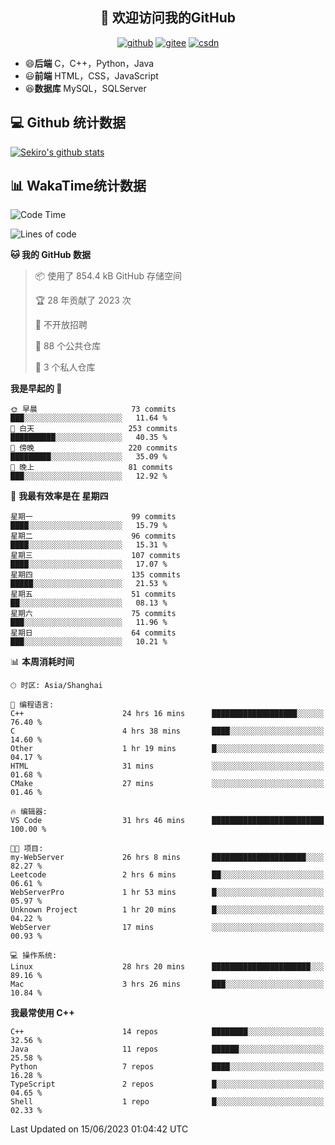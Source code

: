 <h2 align="center">👋 欢迎访问我的GitHub</h2>
<p align="center">
  <a href="https://666wxy666.github.io/"><img src="https://img.shields.io/badge/GitHub-24292e" alt="github"></a>
  <a href="https://gitee.com/wxy_666"><img src="https://img.shields.io/badge/Gitee-fe7300" alt="gitee"></a>
  <a href="https://blog.csdn.net/WXY_666"><img src="https://img.shields.io/badge/CSDN-cf000e" alt="csdn"></a>
</p>

- 😄**后端** C，C++，Python，Java
- 😃**前端** HTML，CSS，JavaScript
- 😆**数据库** MySQL，SQLServer

## 💻 Github 统计数据
[![Sekiro's github stats](https://github-readme-stats.vercel.app/api?username=666WXY666)](https://666wxy666.github.io/)

## 📊 WakaTime统计数据

<!--START_SECTION:waka-->
![Code Time](http://img.shields.io/badge/Code%20Time-1%2C680%20hrs%2020%20mins-blue)

![Lines of code](https://img.shields.io/badge/%E4%BB%8E%E3%80%8CHello%20World%E3%80%8D%E8%B5%B7%E6%88%91%E5%B7%B2%E7%BB%8F%E5%86%99%E4%BA%86-5.6%20million%20%E8%A1%8C%E4%BB%A3%E7%A0%81-blue)

**🐱 我的 GitHub 数据** 

> 📦  使用了 854.4 kB GitHub 存储空间 
 > 
> 🏆 28 年贡献了 2023 次
 > 
> 🚫 不开放招聘
 > 
> 📜 88 个公共仓库 
 > 
> 🔑 3 个私人仓库 
 > 
**我是早起的 🐤** 

```text
🌞 早晨                     73 commits          ███░░░░░░░░░░░░░░░░░░░░░░   11.64 % 
🌆 白天                     253 commits         ██████████░░░░░░░░░░░░░░░   40.35 % 
🌃 傍晚                     220 commits         █████████░░░░░░░░░░░░░░░░   35.09 % 
🌙 晚上                     81 commits          ███░░░░░░░░░░░░░░░░░░░░░░   12.92 % 
```
📅 **我最有效率是在 星期四** 

```text
星期一                      99 commits          ████░░░░░░░░░░░░░░░░░░░░░   15.79 % 
星期二                      96 commits          ████░░░░░░░░░░░░░░░░░░░░░   15.31 % 
星期三                      107 commits         ████░░░░░░░░░░░░░░░░░░░░░   17.07 % 
星期四                      135 commits         █████░░░░░░░░░░░░░░░░░░░░   21.53 % 
星期五                      51 commits          ██░░░░░░░░░░░░░░░░░░░░░░░   08.13 % 
星期六                      75 commits          ███░░░░░░░░░░░░░░░░░░░░░░   11.96 % 
星期日                      64 commits          ███░░░░░░░░░░░░░░░░░░░░░░   10.21 % 
```


📊 **本周消耗时间** 

```text
🕑︎ 时区: Asia/Shanghai

💬 编程语言: 
C++                      24 hrs 16 mins      ███████████████████░░░░░░   76.40 % 
C                        4 hrs 38 mins       ████░░░░░░░░░░░░░░░░░░░░░   14.60 % 
Other                    1 hr 19 mins        █░░░░░░░░░░░░░░░░░░░░░░░░   04.17 % 
HTML                     31 mins             ░░░░░░░░░░░░░░░░░░░░░░░░░   01.68 % 
CMake                    27 mins             ░░░░░░░░░░░░░░░░░░░░░░░░░   01.46 % 

🔥 编辑器: 
VS Code                  31 hrs 46 mins      █████████████████████████   100.00 % 

🐱‍💻 项目: 
my-WebServer             26 hrs 8 mins       █████████████████████░░░░   82.27 % 
Leetcode                 2 hrs 6 mins        ██░░░░░░░░░░░░░░░░░░░░░░░   06.61 % 
WebServerPro             1 hr 53 mins        █░░░░░░░░░░░░░░░░░░░░░░░░   05.97 % 
Unknown Project          1 hr 20 mins        █░░░░░░░░░░░░░░░░░░░░░░░░   04.22 % 
WebServer                17 mins             ░░░░░░░░░░░░░░░░░░░░░░░░░   00.93 % 

💻 操作系统: 
Linux                    28 hrs 20 mins      ██████████████████████░░░   89.16 % 
Mac                      3 hrs 26 mins       ███░░░░░░░░░░░░░░░░░░░░░░   10.84 % 
```

**我最常使用 C++** 

```text
C++                      14 repos            ████████░░░░░░░░░░░░░░░░░   32.56 % 
Java                     11 repos            ██████░░░░░░░░░░░░░░░░░░░   25.58 % 
Python                   7 repos             ████░░░░░░░░░░░░░░░░░░░░░   16.28 % 
TypeScript               2 repos             █░░░░░░░░░░░░░░░░░░░░░░░░   04.65 % 
Shell                    1 repo              █░░░░░░░░░░░░░░░░░░░░░░░░   02.33 % 
```




 Last Updated on 15/06/2023 01:04:42 UTC
<!--END_SECTION:waka-->

<!--
**666WXY666/666WXY666** is a ✨ _special_ ✨ repository because its `README.md` (this file) appears on your GitHub profile.

Here are some ideas to get you started:

- 🔭 I’m currently working on ...
- 🌱 I’m currently learning ...
- 👯 I’m looking to collaborate on ...
- 🤔 I’m looking for help with ...
- 💬 Ask me about ...
- 📫 How to reach me: ...
- 😄 Pronouns: ...
- ⚡ Fun fact: ...
-->
